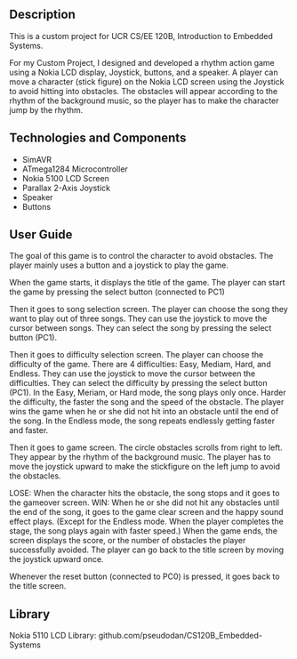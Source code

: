 ## Description

This is a custom project for UCR CS/EE 120B, Introduction to Embedded Systems.

For my Custom Project, I designed and developed a rhythm action game using a Nokia LCD display, Joystick, buttons, and a speaker. A player can move a character (stick figure) on the Nokia LCD screen using the Joystick to avoid hitting into obstacles. The obstacles will appear according to the rhythm of the background music, so the player has to make the character jump by the rhythm.


## Technologies and Components
- SimAVR
- ATmega1284 Microcontroller
- Nokia 5100 LCD Screen
- Parallax 2-Axis Joystick
- Speaker
- Buttons

## User Guide

The goal of this game is to control the character to avoid obstacles. The player mainly uses a button and a joystick to play the game.

When the game starts, it displays the title of the game. The player can start the game by pressing the select button (connected to PC1)

Then it goes to song selection screen. The player can choose the song they want to play out of three songs. They can use the joystick to move the cursor between songs. They can select the song by pressing the select button (PC1).

Then it goes to difficulty selection screen. The player can choose the difficulty of the game. There are 4 difficulties: Easy, Mediam, Hard, and Endless. 
They can use the joystick to move the cursor between the difficulties. They can select the difficulty by pressing the select button (PC1).
In the Easy, Meriam, or Hard mode, the song plays only once. Harder the difficulty, the faster the song and the speed of the obstacle. The player wins the game when he or she did not hit into an obstacle until the end of the song.
In the Endless mode, the song repeats endlessly getting faster and faster. 

Then it goes to game screen. The circle obstacles scrolls from right to left. They appear by the rhythm of the background music. The player has to move the joystick upward to make the stickfigure on the left jump to avoid the obstacles. 

LOSE: When the character hits the obstacle, the song stops and it goes to the gameover screen. 
WIN: When he or she did not hit any obstacles until the end of the song, it goes to the game clear screen and the happy sound effect plays. (Except for the Endless mode. When the player completes the stage, the song plays again with faster speed.)
When the game ends, the screen displays the score, or the number of obstacles the player successfully avoided. The player can go back to the title screen by moving the joystick upward once.

Whenever the reset button (connected to PC0) is pressed, it goes back to the title screen.

## Library
Nokia 5110 LCD Library: github.com/pseudodan/CS120B_Embedded-Systems
